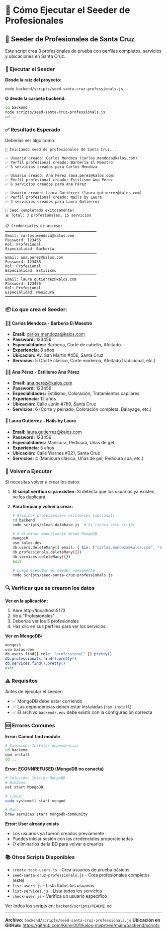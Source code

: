 # 🌱 Cómo Ejecutar el Seeder de Profesionales

## 📍 Seeder de Profesionales de Santa Cruz

Este script crea 3 profesionales de prueba con perfiles completos, servicios y ubicaciones en Santa Cruz.

### 🚀 Ejecutar el Seeder

**Desde la raíz del proyecto:**
```bash
node backend/scripts/seed-santa-cruz-professionals.js
```

**O desde la carpeta backend:**
```bash
cd backend
node scripts/seed-santa-cruz-professionals.js
cd ..
```

### ✅ Resultado Esperado

Deberías ver algo como:
```
🌱 Iniciando seed de profesionales de Santa Cruz...

✅ Usuario creado: Carlos Mendoza (carlos.mendoza@kalos.com)
✅ Perfil profesional creado: Barbería El Maestro
✅ 5 servicios creados para Carlos Mendoza

✅ Usuario creado: Ana Pérez (ana.perez@kalos.com)
✅ Perfil profesional creado: Estilismo Ana Pérez
✅ 6 servicios creados para Ana Pérez

✅ Usuario creado: Laura Gutiérrez (laura.gutierrez@kalos.com)
✅ Perfil profesional creado: Nails by Laura
✅ 4 servicios creados para Laura Gutiérrez

🎉 Seed completado exitosamente!
📊 Total: 3 profesionales, 15 servicios

📋 Credenciales de acceso:
━━━━━━━━━━━━━━━━━━━━━━━━━━━━━━━━━━━━━━━━━
Email: carlos.mendoza@kalos.com
Password: 123456
Rol: Profesional
Especialidad: Barbería
━━━━━━━━━━━━━━━━━━━━━━━━━━━━━━━━━━━━━━━━━
Email: ana.perez@kalos.com
Password: 123456
Rol: Profesional
Especialidad: Estilismo
━━━━━━━━━━━━━━━━━━━━━━━━━━━━━━━━━━━━━━━━━
Email: laura.gutierrez@kalos.com
Password: 123456
Rol: Profesional
Especialidad: Manicura
━━━━━━━━━━━━━━━━━━━━━━━━━━━━━━━━━━━━━━━━━
```

### 📦 Lo que crea el Seeder:

#### 👨‍🦱 Carlos Mendoza - Barbería El Maestro
- **Email:** carlos.mendoza@kalos.com
- **Password:** 123456
- **Especialidades:** Barbería, Corte de cabello, Afeitado
- **Experiencia:** 8 años
- **Ubicación:** Av. San Martin #456, Santa Cruz
- **Servicios:** 5 (Corte clásico, Corte moderno, Afeitado tradicional, etc.)

#### 💇‍♀️ Ana Pérez - Estilismo Ana Pérez
- **Email:** ana.perez@kalos.com
- **Password:** 123456
- **Especialidades:** Estilismo, Coloración, Tratamientos capilares
- **Experiencia:** 12 años
- **Ubicación:** Calle Junín #789, Santa Cruz
- **Servicios:** 6 (Corte y peinado, Coloración completa, Balayage, etc.)

#### 💅 Laura Gutiérrez - Nails by Laura
- **Email:** laura.gutierrez@kalos.com
- **Password:** 123456
- **Especialidades:** Manicura, Pedicura, Uñas de gel
- **Experiencia:** 5 años
- **Ubicación:** Calle Warnes #321, Santa Cruz
- **Servicios:** 4 (Manicura clásica, Uñas de gel, Pedicura spa, etc.)

### 🔄 Volver a Ejecutar

Si necesitas volver a crear los datos:

1. **El script verifica si ya existen:** Si detecta que los usuarios ya existen, no los duplicará.

2. **Para limpiar y volver a crear:**
   ```bash
   # Eliminar profesionales existentes (opcional)
   cd backend
   node scripts/clean-database.js  # Si tienes este script
   
   # O eliminar manualmente desde MongoDB
   mongosh
   use kalos-dev
   db.users.deleteMany({ email: { $in: ["carlos.mendoza@kalos.com", "ana.perez@kalos.com", "laura.gutierrez@kalos.com"] }})
   db.professionals.deleteMany({})
   db.services.deleteMany({})
   exit
   
   # Luego ejecutar el seeder nuevamente
   node scripts/seed-santa-cruz-professionals.js
   ```

### 🔍 Verificar que se crearon los datos

**Ver en la aplicación:**
1. Abre http://localhost:5173
2. Ve a "Profesionales"
3. Deberías ver los 3 profesionales
4. Haz clic en sus perfiles para ver los servicios

**Ver en MongoDB:**
```bash
mongosh
use kalos-dev
db.users.find({ role: "professional" }).pretty()
db.professionals.find().pretty()
db.services.find().pretty()
exit
```

### ⚠️ Requisitos

Antes de ejecutar el seeder:

- ✅ MongoDB debe estar corriendo
- ✅ Las dependencias deben estar instaladas (`npm install`)
- ✅ El archivo `backend/.env` debe existir con la configuración correcta

### 🆘 Errores Comunes

**Error: Cannot find module**
```bash
# Solución: Instalar dependencias
cd backend
npm install
cd ..
```

**Error: ECONNREFUSED (MongoDB no conecta)**
```bash
# Solución: Iniciar MongoDB
# Windows:
net start MongoDB

# Linux:
sudo systemctl start mongod

# Mac:
brew services start mongodb-community
```

**Error: User already exists**
- Los usuarios ya fueron creados previamente
- Puedes iniciar sesión con las credenciales proporcionadas
- O eliminarlos de la BD para volver a crearlos

### 📚 Otros Scripts Disponibles

- `create-test-users.js` - Crea usuarios de prueba básicos
- `seed-santa-cruz-professionals.js` - Crea profesionales completos (este)
- `list-users.js` - Lista todos los usuarios
- `list-services.js` - Lista todos los servicios
- `check-user.js` - Verifica un usuario específico

Ver todos los scripts en: `backend/scripts/README.md`

---

**Archivo:** `backend/scripts/seed-santa-cruz-professionals.js`
**Ubicación en GitHub:** https://github.com/Kenyi001/kalos-mvp/tree/main/backend/scripts
